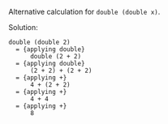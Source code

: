 Alternative calculation for `double (double x)`.

Solution:
```
double (double 2)
  = {applying double}
      double (2 + 2)
  = {applying double}
      (2 + 2) + (2 + 2)
  = {applying +}
      4 + (2 + 2)
  = {applying +}
      4 + 4
  = {applying +}
      8
```
